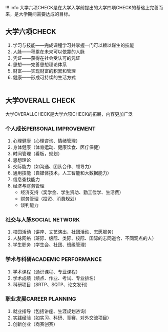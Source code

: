!!! info
    大学六项CHECK是在大学入学前提出的大学四项CHECK的基础上完善而来，是大学期间需要达成的目标。

## 大学六项CHECK

1. 学习与技能——完成课程学习并掌握一门可以赖以谋生的技能
2. 人脉——积累在未来可以依靠的人脉
3. 凭证——获得在社会受认可的凭证
4. 思想——完善思想理论体系
5. 财富——实现财富的积累和管理
6. 健康——形成可持续的生活方式
<br><br>

## 大学OVERALL CHECK

大学OVERALLCHECK是大学六项CHECK的拓展，内容更加广泛

### 个人成长PERSONAL IMPROVEMENT

1. 心理健康（心理咨询、情绪管理）
2. 身体健康（体育运动、健康饮食、医疗保健）
3. 时间管理（看板，规划）
4. 思想理论
5. 交际能力（如沟通、团队合作、领导力）
6. 通用技能（自媒体技术，人工智能和大数据能力）
7. 信息查找能力
8. 经济与财务管理
    - 经济支持（奖学金、学生资助、勤工俭学、生活费）
    - 财务管理（投资、消费规划）
    - 谈判能力

### 社交与人脉SOCIAL NETWORK

1. 校园活动（讲座、文艺演出、社团活动、志愿服务）
2. 人脉网络（班际、级际、类际、校际、国际的志同道合、不同观点的人）
3. 学生职务（学生会、社团、班级管理）

### 学术与科研ACADEMIC PERFORMANCE

1. 学术课程（通识课程、专业课程）
2. 学术成绩（绩点、作业、考试、专业排名）
3. 科研项目（SRTP、SQTP、论文发刊）

### 职业发展CAREER PLANNING

1. 就业指导（包括讲座、生涯规划咨询）
2. 实践经验（如实习、科研、竞赛、对外交流项目）
3. 创新创业（商赛创赛）
